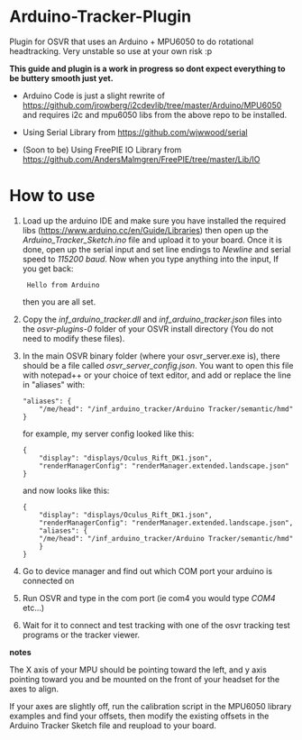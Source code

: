 # Arduino-Tracker-Plugin
Plugin for OSVR that uses an Arduino + MPU6050 to do rotational headtracking. Very unstable so use at your own risk :p

**This guide and plugin is a work in progress so dont expect everything to be buttery smooth just yet.**

* Arduino Code is just a slight rewrite of https://github.com/jrowberg/i2cdevlib/tree/master/Arduino/MPU6050
	and requires i2c and mpu6050 libs from the above repo to be installed.

* Using Serial Library from https://github.com/wjwwood/serial

* (Soon to be) Using FreePIE IO Library from https://github.com/AndersMalmgren/FreePIE/tree/master/Lib/IO

# How to use
1. Load up the arduino IDE and make sure you have installed the required libs (https://www.arduino.cc/en/Guide/Libraries) then open up the *Arduino_Tracker_Sketch.ino* file and upload it to your board. Once it is done, open up the serial input and set line endings to *Newline* and serial speed to *115200 baud*. Now when you type anything into the input,
If you get back:

		Hello from Arduino

	then you are all set.
	
2. Copy the *inf_arduino_tracker.dll* and *inf_arduino_tracker.json* files into the *osvr-plugins-0* folder of your OSVR install directory (You do not need to modify these files).



3. In the main OSVR binary folder (where your osvr_server.exe is), there should be a file called *osvr_server_config.json*. You want to open this file with notepad++ or your choice of text editor, and add or replace the line in "aliases" with:
	
	```		
	"aliases": {
		"/me/head": "/inf_arduino_tracker/Arduino Tracker/semantic/hmd"
	}
	```
	for example, my server config looked like this:
	```
	{
		"display": "displays/Oculus_Rift_DK1.json",
		"renderManagerConfig": "renderManager.extended.landscape.json"
	}
	```
	and now looks like this:
	```
	{
		"display": "displays/Oculus_Rift_DK1.json",
		"renderManagerConfig": "renderManager.extended.landscape.json",
		"aliases": {
		"/me/head": "/inf_arduino_tracker/Arduino Tracker/semantic/hmd"
		}
	}
	```

4. Go to device manager and find out which COM port your arduino is connected on

5. Run OSVR and type in the com port (ie com4 you would type *COM4* etc...)

6. Wait for it to connect and test tracking with one of the osvr tracking test programs or the tracker viewer. 

**notes**

The X axis of your MPU should be pointing toward the left, and y axis pointing toward you and be mounted on the front of your headset for the axes to align.

If your axes are slightly off, run the calibration script in the MPU6050 library examples and find your offsets, then modify the existing offsets in the Arduino Tracker Sketch file and reupload to your board.
